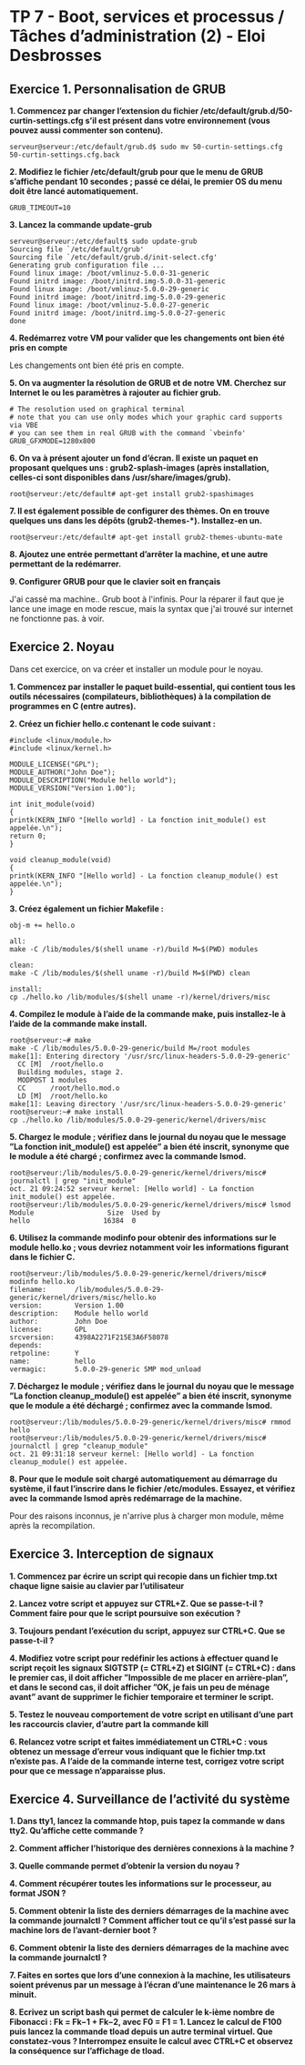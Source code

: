 # TP 7 - Boot, services et processus / Tâches d’administration (2) - Eloi Desbrosses

## Exercice 1. Personnalisation de GRUB

**1. Commencez par changer l’extension du fichier /etc/default/grub.d/50-curtin-settings.cfg s’il est présent dans votre environnement (vous pouvez aussi commenter son contenu).**
```
serveur@serveur:/etc/default/grub.d$ sudo mv 50-curtin-settings.cfg 50-curtin-settings.cfg.back
```

**2. Modifiez le fichier /etc/default/grub pour que le menu de GRUB s’affiche pendant 10 secondes ; passé ce délai, le premier OS du menu doit être lancé automatiquement.**

```
GRUB_TIMEOUT=10
```

**3. Lancez la commande update-grub**

```
serveur@serveur:/etc/default$ sudo update-grub
Sourcing file `/etc/default/grub'
Sourcing file `/etc/default/grub.d/init-select.cfg'
Generating grub configuration file ...
Found linux image: /boot/vmlinuz-5.0.0-31-generic
Found initrd image: /boot/initrd.img-5.0.0-31-generic
Found linux image: /boot/vmlinuz-5.0.0-29-generic
Found initrd image: /boot/initrd.img-5.0.0-29-generic
Found linux image: /boot/vmlinuz-5.0.0-27-generic
Found initrd image: /boot/initrd.img-5.0.0-27-generic
done
```

**4. Redémarrez votre VM pour valider que les changements ont bien été pris en compte**

Les changements ont bien été pris en compte.

**5. On va augmenter la résolution de GRUB et de notre VM. Cherchez sur Internet le ou les paramètres à rajouter au fichier grub.**

```
# The resolution used on graphical terminal
# note that you can use only modes which your graphic card supports via VBE
# you can see them in real GRUB with the command `vbeinfo'
GRUB_GFXMODE=1280x800 
```

**6. On va à présent ajouter un fond d’écran. Il existe un paquet en proposant quelques uns : grub2-splash-images (après installation, celles-ci sont disponibles dans /usr/share/images/grub).**

```
root@serveur:/etc/default# apt-get install grub2-spashimages
```

**7. Il est également possible de configurer des thèmes. On en trouve quelques uns dans les dépôts (grub2-themes-*). Installez-en un.**

```
root@serveur:/etc/default# apt-get install grub2-themes-ubuntu-mate
```

**8. Ajoutez une entrée permettant d’arrêter la machine, et une autre permettant de la redémarrer.**

**9. Configurer GRUB pour que le clavier soit en français**

J'ai cassé ma machine.. Grub boot à l'infinis. Pour la réparer il faut que je lance une image en mode rescue, mais la syntax que j'ai trouvé sur internet ne fonctionne pas. à voir.

## Exercice 2. Noyau

Dans cet exercice, on va créer et installer un module pour le noyau.

**1. Commencez par installer le paquet build-essential, qui contient tous les outils nécessaires (compilateurs, bibliothèques) à la compilation de programmes en C (entre autres).**

**2. Créez un fichier hello.c contenant le code suivant :**

```
#include <linux/module.h>
#include <linux/kernel.h>

MODULE_LICENSE("GPL");
MODULE_AUTHOR("John Doe");
MODULE_DESCRIPTION("Module hello world");
MODULE_VERSION("Version 1.00");

int init_module(void)
{
printk(KERN_INFO "[Hello world] - La fonction init_module() est appelée.\n");
return 0;
}

void cleanup_module(void)
{
printk(KERN_INFO "[Hello world] - La fonction cleanup_module() est appelée.\n");
}
```

**3. Créez également un fichier Makefile :**

```
obj-m += hello.o

all:
make -C /lib/modules/$(shell uname -r)/build M=$(PWD) modules

clean:
make -C /lib/modules/$(shell uname -r)/build M=$(PWD) clean

install:
cp ./hello.ko /lib/modules/$(shell uname -r)/kernel/drivers/misc
```

**4. Compilez le module à l’aide de la commande make, puis installez-le à l’aide de la commande make install.**

```
root@serveur:~# make
make -C /lib/modules/5.0.0-29-generic/build M=/root modules
make[1]: Entering directory '/usr/src/linux-headers-5.0.0-29-generic'
  CC [M]  /root/hello.o
  Building modules, stage 2.
  MODPOST 1 modules
  CC      /root/hello.mod.o
  LD [M]  /root/hello.ko
make[1]: Leaving directory '/usr/src/linux-headers-5.0.0-29-generic'
root@serveur:~# make install
cp ./hello.ko /lib/modules/5.0.0-29-generic/kernel/drivers/misc
```

**5. Chargez le module ; vérifiez dans le journal du noyau que le message ”La fonction init_module() est appelée” a bien été inscrit, synonyme que le module a été chargé ; confirmez avec la commande lsmod.**

```
root@serveur:/lib/modules/5.0.0-29-generic/kernel/drivers/misc# journalctl | grep "init_module"
oct. 21 09:24:52 serveur kernel: [Hello world] - La fonction init_module() est appelée.
root@serveur:/lib/modules/5.0.0-29-generic/kernel/drivers/misc# lsmod
Module                  Size  Used by
hello                  16384  0
```

**6. Utilisez la commande modinfo pour obtenir des informations sur le module hello.ko ; vous devriez notamment voir les informations figurant dans le fichier C.**

```
root@serveur:/lib/modules/5.0.0-29-generic/kernel/drivers/misc# modinfo hello.ko
filename:       /lib/modules/5.0.0-29-generic/kernel/drivers/misc/hello.ko
version:        Version 1.00
description:    Module hello world
author:         John Doe
license:        GPL
srcversion:     4398A2271F215E3A6F58078
depends:
retpoline:      Y
name:           hello
vermagic:       5.0.0-29-generic SMP mod_unload
```

**7. Déchargez le module ; vérifiez dans le journal du noyau que le message ”La fonction cleanup_module() est appelée” a bien été inscrit, synonyme que le module a été déchargé ; confirmez avec la commande lsmod.**

```
root@serveur:/lib/modules/5.0.0-29-generic/kernel/drivers/misc# rmmod hello
root@serveur:/lib/modules/5.0.0-29-generic/kernel/drivers/misc# journalctl | grep "cleanup_module"
oct. 21 09:31:18 serveur kernel: [Hello world] - La fonction cleanup_module() est appelée.
```

**8. Pour que le module soit chargé automatiquement au démarrage du système, il faut l’inscrire dans le fichier /etc/modules. Essayez, et vérifiez avec la commande lsmod après redémarrage de la machine.**

Pour des raisons inconnus, je n'arrive plus à charger mon module, même après la recompilation.

## Exercice 3. Interception de signaux

**1. Commencez par écrire un script qui recopie dans un fichier tmp.txt chaque ligne saisie au clavier par l’utilisateur**

**2. Lancez votre script et appuyez sur CTRL+Z. Que se passe-t-il ? Comment faire pour que le script poursuive son exécution ?**

**3. Toujours pendant l’exécution du script, appuyez sur CTRL+C. Que se passe-t-il ?**

**4. Modifiez votre script pour redéfinir les actions à effectuer quand le script reçoit les signaux SIGTSTP (= CTRL+Z) et SIGINT (= CTRL+C) : dans le premier cas, il doit afficher ”Impossible de me placer en arrière-plan”, et dans le second cas, il doit afficher ”OK, je fais un peu de ménage avant” avant de supprimer le fichier temporaire et terminer le script.**

**5. Testez le nouveau comportement de votre script en utilisant d’une part les raccourcis clavier, d’autre part la commande kill**

**6. Relancez votre script et faites immédiatement un CTRL+C : vous obtenez un message d’erreur vous indiquant que le fichier tmp.txt n’existe pas. A l’aide de la commande interne test, corrigez votre script pour que ce message n’apparaisse plus.**

## Exercice 4. Surveillance de l’activité du système

**1. Dans tty1, lancez la commande htop, puis tapez la commande w dans tty2. Qu’affiche cette commande ?**

**2. Comment afficher l’historique des dernières connexions à la machine ?**

**3. Quelle commande permet d’obtenir la version du noyau ?**

**4. Comment récupérer toutes les informations sur le processeur, au format JSON ?**

**5. Comment obtenir la liste des derniers démarrages de la machine avec la commande journalctl ? Comment afficher tout ce qu’il s’est passé sur la machine lors de l’avant-dernier boot ?**

**6. Comment obtenir la liste des derniers démarrages de la machine avec la commande journalctl ?**

**7. Faites en sortes que lors d’une connexion à la machine, les utilisateurs soient prévenus par un message à l’écran d’une maintenance le 26 mars à minuit.**

**8. Ecrivez un script bash qui permet de calculer le k-ième nombre de Fibonacci : Fk = Fk−1 + Fk−2, avec F0 = F1 = 1. Lancez le calcul de F100 puis lancez la commande tload depuis un autre terminal virtuel. Que constatez-vous ? Interrompez ensuite le calcul avec CTRL+C et observez la conséquence sur l’affichage de tload.**
